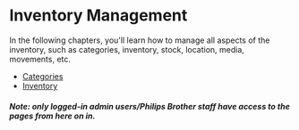 # Inventory Management

In the following chapters, you'll learn how to manage all aspects of the inventory, such as categories, inventory, stock, location, media, movements, etc.

* [Categories](/inventory/categories.md)
* [Inventory](/inventory/Inventory.md)

##### Note: only logged-in admin users/Philips Brother staff have access to the pages from here on in.



